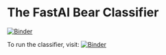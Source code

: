 # The FastAI Bear Classifier

[![Binder](https://mybinder.org/badge_logo.svg)](https://mybinder.org/v2/gh/davisjs/basic-bear-detection/HEAD?urlpath=%2Fvoila%2Frender%2Fbear_detector.ipynb)



To run the classifier, visit: [![Binder](https://mybinder.org/badge_logo.svg)](https://hub.ovh2.mybinder.org/user/davisjs-basic-bear-detection-m7zhrjq4/voila/render/bear_detector.ipynb?token=pNsDvH8tQfObQyAYBWVKQA)

